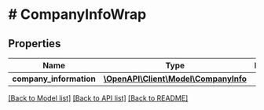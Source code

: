 # # CompanyInfoWrap

## Properties

Name | Type | Description | Notes
------------ | ------------- | ------------- | -------------
**company_information** | [**\OpenAPI\Client\Model\CompanyInfo**](CompanyInfo.md) |  | [optional]

[[Back to Model list]](../../README.md#models) [[Back to API list]](../../README.md#endpoints) [[Back to README]](../../README.md)
